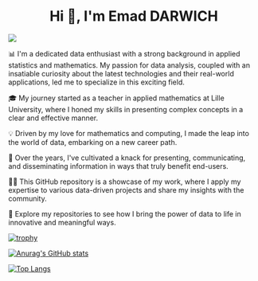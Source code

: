 <h1 align="center">Hi 👋, I'm Emad DARWICH</h1>

![](https://komarev.com/ghpvc/?username=your-github-username)

📊 I'm a dedicated data enthusiast with a strong background in applied statistics and mathematics. My passion for data analysis, coupled with an insatiable curiosity about the latest technologies and their real-world applications, led me to specialize in this exciting field.

🎓 My journey started as a teacher in applied mathematics at Lille University, where I honed my skills in presenting complex concepts in a clear and effective manner.

💡 Driven by my love for mathematics and computing, I made the leap into the world of data, embarking on a new career path.

🌟 Over the years, I've cultivated a knack for presenting, communicating, and disseminating information in ways that truly benefit end-users.

👩‍💻 This GitHub repository is a showcase of my work, where I apply my expertise to various data-driven projects and share my insights with the community.

🚀 Explore my repositories to see how I bring the power of data to life in innovative and meaningful ways.

[![trophy](https://github-profile-trophy.vercel.app/?username=ryo-ma)](https://github.com/ryo-ma/github-profile-trophy)



[![Anurag's GitHub stats](https://github-readme-stats.vercel.app/api?username=emaddar)](https://github.com/anuraghazra/github-readme-stats)


[![Top Langs](https://github-readme-stats.vercel.app/api/top-langs/?username=emaddar)](https://github.com/anuraghazra/github-readme-stats)
